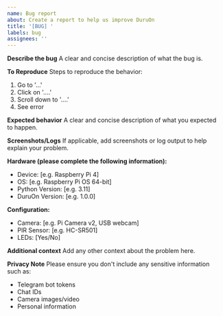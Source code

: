 ```yaml
---
name: Bug report
about: Create a report to help us improve DuruOn
title: '[BUG] '
labels: bug
assignees: ''
---
```


**Describe the bug**
A clear and concise description of what the bug is.

**To Reproduce**
Steps to reproduce the behavior:
1. Go to '...'
2. Click on '....'
3. Scroll down to '....'
4. See error

**Expected behavior**
A clear and concise description of what you expected to happen.

**Screenshots/Logs**
If applicable, add screenshots or log output to help explain your problem.

**Hardware (please complete the following information):**
 - Device: [e.g. Raspberry Pi 4]
 - OS: [e.g. Raspberry Pi OS 64-bit]
 - Python Version: [e.g. 3.11]
 - DuruOn Version: [e.g. 1.0.0]

**Configuration:**
- Camera: [e.g. Pi Camera v2, USB webcam]
- PIR Sensor: [e.g. HC-SR501]
- LEDs: [Yes/No]

**Additional context**
Add any other context about the problem here.

**Privacy Note**
Please ensure you don't include any sensitive information such as:
- Telegram bot tokens
- Chat IDs  
- Camera images/video
- Personal information